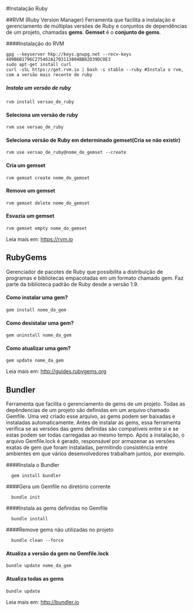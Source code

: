 #Instalação Ruby

##RVM (Ruby Version Manager)
Ferramenta que facilita a instalação e gerenciamento de múltiplas versões de Ruby e conjuntos de dependências de um projeto, chamadas **gems**. **Gemset** é o **conjunto de gems**.

####Instalação do RVM
```shell
gpg --keyserver hkp://keys.gnupg.net --recv-keys 409B6B1796C275462A1703113804BB82D39DC0E3
sudo apt-get install curl
curl -sSL https://get.rvm.io | bash -s stable --ruby #Instala o rvm, com a versão mais recente de ruby
```
##### Instala um versão de ruby
```shell
rvm install versao_de_ruby
```
#### Seleciona um versão de ruby
```shell
rvm use versao_de_ruby
```
#### Seleciona versão de Ruby em determinado gemset(Cria se não existir)
```shell
rvm use versao_de_ruby@nome_do_gemset --create
```
#### Cria um gemset
```shell
rvm gemset create nome_do_gemset
```
#### Remove um gemset
```shell
rvm gemset delete nome_do_gemset
```
#### Esvazia um gemset
```shell
rvm gemset empty nome_do_gemset
```

Leia mais em: https://rvm.io

## RubyGems

Gerenciador de pacotes de Ruby que possibilita a distribuição de programas e bibliotecas empacotadas em um formato chamado gem. Faz parte da biblioteca padrão de Ruby desde a versão 1.9.

#### Como instalar uma gem?
```shell
gem install nome_da_gem
```
#### Como desistalar uma gem?
```shell
gem uninstall nome_da_gem
```
#### Como atualizar uma gem?
```shell
gem update nome_da_gem
```
Leia mais em: http://guides.rubygems.org

## Bundler

Ferramenta que facilita o gerenciamento de gems de um projeto. Todas as depêndencias de um projeto são definidas em um arquivo chamado Gemfile. Uma vez criado esse arquivo, as gems podem ser baixadas e instaladas automaticamente. Antes de instalar as gems, essa ferramenta verifica se as versões das gems definidas são compatíveis entre si e se estas podem ser todas carregadas ao mesmo tempo. Após a instalação, o arquivo Gemfile.lock é gerado, responsável por armazenar as versões exatas de gem que foram instaladas, permitindo consistência entre ambientes em que vários desenvolvedores trabalham juntos, por exemplo.

####Instala o Bundler
```shell
  gem install bundler
```
####Gera um Gemfile no diretório corrente
```shell
  bundle init
```
####Instala as gems definidas no Gemfile
```shell
  bundle install
```
####Remove gems não utilizadas no projeto
```shell
  bundle clean --force
```
#### Atualiza a versão da gem no Gemfile.lock
```shell
bundle update nome_da_gem
```
#### Atualiza todas as gems
```shell
bundle update
```
Leia mais em: http://bundler.io
